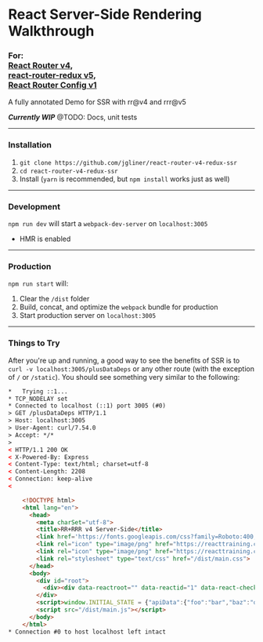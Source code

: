 # React Server-Side Rendering Walkthrough
### For:<br>[React Router v4](https://github.com/ReactTraining/react-router),<br>[react-router-redux v5](https://github.com/ReactTraining/react-router/blob/master/packages/react-router-redux),<br>[React Router Config v1](https://github.com/ReactTraining/react-router/tree/master/packages/react-router-config) 

A fully annotated Demo for SSR with rr@v4 and rrr@v5

<b><i>Currently WIP</i></b>
@TODO: Docs, unit tests

-----
### Installation

1) `git clone https://github.com/jgliner/react-router-v4-redux-ssr`
2) `cd react-router-v4-redux-ssr`
3) Install (`yarn` is recommended, but `npm install` works just as well)

------
### Development

`npm run dev` will start a `webpack-dev-server` on `localhost:3005`

- HMR is enabled

------
### Production

`npm run start` will:
1) Clear the `/dist` folder
2) Build, concat, and optimize the `webpack` bundle for production
3) Start production server on `localhost:3005`

------
### Things to Try

After you're up and running, a good way to see the benefits of SSR is to `curl -v localhost:3005/plusDataDeps` or any other route (with the exception of `/` or `/static`). You should see something very similar to the following:

```html
*   Trying ::1...
* TCP_NODELAY set
* Connected to localhost (::1) port 3005 (#0)
> GET /plusDataDeps HTTP/1.1
> Host: localhost:3005
> User-Agent: curl/7.54.0
> Accept: */*
>
< HTTP/1.1 200 OK
< X-Powered-By: Express
< Content-Type: text/html; charset=utf-8
< Content-Length: 2208
< Connection: keep-alive
<

    <!DOCTYPE html>
    <html lang="en">
      <head>
        <meta charSet="utf-8">
        <title>RR+RRR v4 Server-Side</title>
        <link href='https://fonts.googleapis.com/css?family=Roboto:400,100,300,500,700,900' rel='stylesheet' type='text/css' />
        <link rel="icon" type="image/png" href="https://reacttraining.com/react-router/favicon-32x32.png" sizes="32x32">
        <link rel="icon" type="image/png" href="https://reacttraining.com/react-router/favicon-16x16.png" sizes="16x16">
        <link rel="stylesheet" type="text/css" href="/dist/main.css">
      </head>
      <body>
        <div id="root">
          <div><div data-reactroot="" data-reactid="1" data-react-checksum="1391679768"><div class="app-base" data-reactid="2"><h1 data-reactid="3">Base</h1><div class="static-data-view" data-reactid="4"><h1 data-reactid="5">Static Page + External Data</h1><div data-reactid="6"><p data-reactid="7"><!-- react-text: 8 -->foo<!-- /react-text --><!-- react-text: 9 --> -- <!-- /react-text --><!-- react-text: 10 -->bar<!-- /react-text --></p><p data-reactid="11"><!-- react-text: 12 -->baz<!-- /react-text --><!-- react-text: 13 --> -- <!-- /react-text --><!-- react-text: 14 -->qux<!-- /react-text --></p><p data-reactid="15"><!-- react-text: 16 -->quux<!-- /react-text --><!-- react-text: 17 --> -- <!-- /react-text --><!-- react-text: 18 -->corge<!-- /react-text --></p><p data-reactid="19"><!-- react-text: 20 -->uier<!-- /react-text --><!-- react-text: 21 --> -- <!-- /react-text --><!-- react-text: 22 -->grault<!-- /react-text --></p><p data-reactid="23"><!-- react-text: 24 -->garply<!-- /react-text --><!-- react-text: 25 --> -- <!-- /react-text --><!-- react-text: 26 -->waldo<!-- /react-text --></p></div><br data-reactid="27"/><a href="/" data-reactid="28">&lt; Back Home</a></div></div></div></div>
        </div>
        <script>window.INITIAL_STATE = {"apiData":{"foo":"bar","baz":"qux","quux":"corge","uier":"grault","garply":"waldo"},"apiDataWithParams":{},"currentPage":1,"dynamicApiData":{},"router":{"location":{"pathname":"\u002FplusDataDeps","search":"","hash":"","key":"8zz65g"}}};</script>
        <script src="/dist/main.js"></script>
      </body>
    </html>
* Connection #0 to host localhost left intact
```